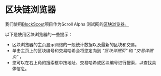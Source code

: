 # 区块链浏览器

我们使用[BlockScout](https://github.com/blockscout/blockscout)项目作为Scroll Alpha 测试网的[区块浏览器。](https://blockscout.scroll.io/)

以下是使用区块浏览器的一些提示：

-   区块浏览器的主页显示网络的一般统计数据以及最新的区块和交易。
-   单击主页上的区块编号和交易哈希会将您定向到 *“区块详细页”* 和 *“交易详细页”* 。
-   您可以在右上角的搜索框中按地址、交易哈希或区块编号进行搜索，以查找具体信息。